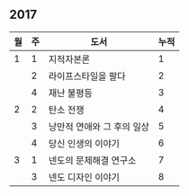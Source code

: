 ## 2017

| 월 | 주 | 도서 | 누적 |
|---|---|---|---|
| 1 | 1 | 지적자본론 | 1 |
|   | 2 | 라이프스타일을 팔다 | 2 |
|   | 4 | 재난 불평등 | 3 |
| 2 | 2 | 탄소 전쟁 | 4 |
|   | 3 | 낭만적 연애와 그 후의 일상 | 5 |
|   | 4 | 당신 인생의 이야기 | 6 |
| 3 | 1 | 넨도의 문제해결 연구소 | 7 |
|   | 3 | 넨도 디자인 이야기 | 8 |

